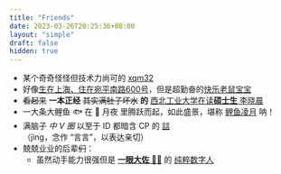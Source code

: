 ```yaml
---
title: "Friends"
date: 2023-03-26T20:25:36+08:00
layout: "simple"
draft: false
hidden: true
---
```


- 某个奇奇怪怪但技术力尚可的 [xqm32](https://xqm32.github.io/)
- 好像[生在上海、住在宛平南路600号](https://www.smhc.org.cn/HospitalHomepage/channels/1100.html)，但是超勤奋的[快乐老鼠宝宝](https://github.com/LaoshuBaby)
- ~~看起来~~ **一本正经** ~~其实满肚子坏水~~ **的** [西北工业大学在读**硕士生** 李晓晨](https://wuwang365.github.io)
- 一大条大鲤鱼 🐟 在 🌙 月夜 里腾跃而起，如此盛景，堪称 [鲤鱼凌月](https://github.com/Liyulingyue) 呐！
- 满脑子 *中 V 圈* 以至于 ID 都暗含 CP 的 [誩](https://github.com/Yan-Zero)（jìng，念作 “言言”，以表达亲切）
- 兢兢业业的后辈~~们~~：
  - 虽然动手能力很强但是 [**一眼大佐** 🍣🍥](https://1099255210.github.io/2022/09/22/%E5%A6%82%E4%BD%95%E4%BD%BF%E7%94%A8%20Squoosh%20%E5%91%BD%E4%BB%A4%E8%A1%8C%E6%89%B9%E9%87%8F%E5%8E%8B%E7%BC%A9%E5%9B%BE%E7%89%87/) 的 [纯粹数字人](https://1099255210.github.io/home/)
